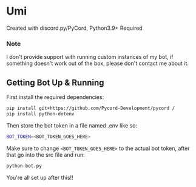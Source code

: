# Umi
Created with discord.py/PyCord, Python3.9+ Required

### Note
I don't provide support with running custom instances of my bot, if something doesn't work out of the box, please don't contact me about it.

## Getting Bot Up & Running
First install the required dependencies:
```sh
pip install git+https://github.com/Pycord-Development/pycord /
pip install python-dotenv
```
Then store the bot token in a file named .env like so:
```sh
BOT_TOKEN=<BOT_TOKEN_GOES_HERE>
```
Make sure to change ``<BOT_TOKEN_GOES_HERE>`` to the actual bot token, after that go into the src file and run:
```sh
python bot.py
```
You're all set up after this!!
